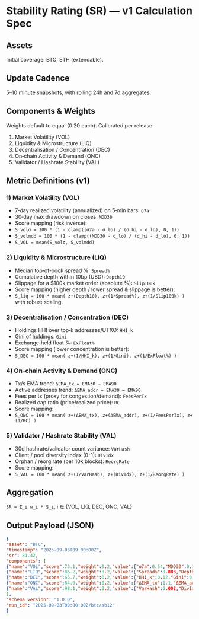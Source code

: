 # Stability Rating (SR) — v1 Calculation Spec


## Assets
Initial coverage: BTC, ETH (extendable).


## Update Cadence
5–10 minute snapshots, with rolling 24h and 7d aggregates.


## Components & Weights
Weights default to equal (0.20 each). Calibrated per release.
1. Market Volatility (VOL)
2. Liquidity & Microstructure (LIQ)
3. Decentralisation / Concentration (DEC)
4. On‑chain Activity & Demand (ONC)
5. Validator / Hashrate Stability (VAL)


## Metric Definitions (v1)
### 1) Market Volatility (VOL)
- 7‑day realized volatility (annualized) on 5‑min bars: `σ7a`
- 30‑day max drawdown on closes: `MDD30`
- Score mapping (risk inverse):
- `S_volσ = 100 * (1 - clamp((σ7a - σ_lo) / (σ_hi - σ_lo), 0, 1))`
- `S_volmdd = 100 * (1 - clamp((MDD30 - d_lo) / (d_hi - d_lo), 0, 1))`
- `S_VOL = mean(S_volσ, S_volmdd)`


### 2) Liquidity & Microstructure (LIQ)
- Median top‑of‑book spread %: `Spread%`
- Cumulative depth within 10bp (USD): `Depth10`
- Slippage for a $100k market order (absolute %): `Slip100k`
- Score mapping (higher depth / lower spread & slippage is better):
- `S_liq = 100 * mean( z+(Depth10), z+(1/Spread%), z+(1/Slip100k) )` with robust scaling.


### 3) Decentralisation / Concentration (DEC)
- Holdings HHI over top‑k addresses/UTXO: `HHI_k`
- Gini of holdings: `Gini`
- Exchange‑held float %: `ExFloat%`
- Score mapping (lower concentration is better):
- `S_DEC = 100 * mean( z+(1/HHI_k), z+(1/Gini), z+(1/ExFloat%) )`


### 4) On‑chain Activity & Demand (ONC)
- Tx/s EMA trend: `ΔEMA_tx = EMA30 – EMA90`
- Active addresses trend: `ΔEMA_addr = EMA30 – EMA90`
- Fees per tx (proxy for congestion/demand): `FeesPerTx`
- Realized cap ratio (price/realized price): `RC`
- Score mapping:
- `S_ONC = 100 * mean( z+(ΔEMA_tx), z+(ΔEMA_addr), z+(1/FeesPerTx), z+(1/RC) )`


### 5) Validator / Hashrate Stability (VAL)
- 30d hashrate/validator count variance: `VarHash`
- Client / pool diversity index (0–1): `DivIdx`
- Orphan / reorg rate (per 10k blocks): `ReorgRate`
- Score mapping:
- `S_VAL = 100 * mean( z+(1/VarHash), z+(DivIdx), z+(1/ReorgRate) )`


## Aggregation
`SR = Σ_i w_i * S_i`, i ∈ {VOL, LIQ, DEC, ONC, VAL}


## Output Payload (JSON)
```json
{
"asset": "BTC",
"timestamp": "2025-09-03T09:00:00Z",
"sr": 81.42,
"components": [
{"name":"VOL","score":73.1,"weight":0.2,"value":{"σ7a":0.54,"MDD30":0.18}},
{"name":"LIQ","score":86.2,"weight":0.2,"value":{"Spread%":0.003,"Depth10":2450000,"Slip100k":0.0012}},
{"name":"DEC","score":65.7,"weight":0.2,"value":{"HHI_k":0.12,"Gini":0.76,"ExFloat%":6.1}},
{"name":"ONC","score":84.0,"weight":0.2,"value":{"ΔEMA_tx":1.1,"ΔEMA_addr":0.9,"FeesPerTx":2.1,"RC":1.3}},
{"name":"VAL","score":98.1,"weight":0.2,"value":{"VarHash":0.002,"DivIdx":0.78,"ReorgRate":0.3}}
],
"schema_version": "1.0.0",
"run_id": "2025-09-03T09:00:00Z/btc/ab12"
}